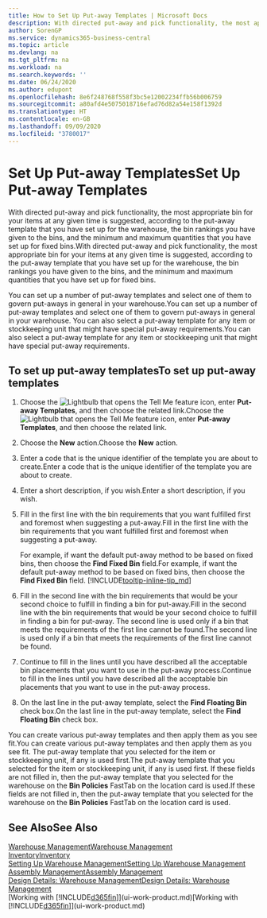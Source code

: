 ```yaml
---
title: How to Set Up Put-away Templates | Microsoft Docs
description: With directed put-away and pick functionality, the most appropriate bin for your items at any given time is suggested, according to the put-away template that you have set up for the warehouse, the bin rankings you have given to the bins, and the minimum and maximum quantities that you have set up for fixed bins.
author: SorenGP
ms.service: dynamics365-business-central
ms.topic: article
ms.devlang: na
ms.tgt_pltfrm: na
ms.workload: na
ms.search.keywords: ''
ms.date: 06/24/2020
ms.author: edupont
ms.openlocfilehash: 8e6f248768f558f3bc5e12002234ffb56b006759
ms.sourcegitcommit: a80afd4e5075018716efad76d82a54e158f1392d
ms.translationtype: HT
ms.contentlocale: en-GB
ms.lasthandoff: 09/09/2020
ms.locfileid: "3780017"
---
```

# <a name="set-up-put-away-templates"></a><span data-ttu-id="ffb6e-103">Set Up Put-away Templates</span><span class="sxs-lookup"><span data-stu-id="ffb6e-103">Set Up Put-away Templates</span></span>

<span data-ttu-id="ffb6e-104">With directed put-away and pick functionality, the most appropriate bin for your items at any given time is suggested, according to the put-away template that you have set up for the warehouse, the bin rankings you have given to the bins, and the minimum and maximum quantities that you have set up for fixed bins.</span><span class="sxs-lookup"><span data-stu-id="ffb6e-104">With directed put-away and pick functionality, the most appropriate bin for your items at any given time is suggested, according to the put-away template that you have set up for the warehouse, the bin rankings you have given to the bins, and the minimum and maximum quantities that you have set up for fixed bins.</span></span>  

<span data-ttu-id="ffb6e-105">You can set up a number of put-away templates and select one of them to govern put-aways in general in your warehouse.</span><span class="sxs-lookup"><span data-stu-id="ffb6e-105">You can set up a number of put-away templates and select one of them to govern put-aways in general in your warehouse.</span></span> <span data-ttu-id="ffb6e-106">You can also select a put-away template for any item or stockkeeping unit that might have special put-away requirements.</span><span class="sxs-lookup"><span data-stu-id="ffb6e-106">You can also select a put-away template for any item or stockkeeping unit that might have special put-away requirements.</span></span>  

## <a name="to-set-up-put-away-templates"></a><span data-ttu-id="ffb6e-107">To set up put-away templates</span><span class="sxs-lookup"><span data-stu-id="ffb6e-107">To set up put-away templates</span></span>

1. <span data-ttu-id="ffb6e-108">Choose the ![Lightbulb that opens the Tell Me feature](media/ui-search/search_small.png "Tell me what you want to do") icon, enter **Put-away Templates**, and then choose the related link.</span><span class="sxs-lookup"><span data-stu-id="ffb6e-108">Choose the ![Lightbulb that opens the Tell Me feature](media/ui-search/search_small.png "Tell me what you want to do") icon, enter **Put-away Templates**, and then choose the related link.</span></span>  
2. <span data-ttu-id="ffb6e-109">Choose the **New** action.</span><span class="sxs-lookup"><span data-stu-id="ffb6e-109">Choose the **New** action.</span></span>  
3. <span data-ttu-id="ffb6e-110">Enter a code that is the unique identifier of the template you are about to create.</span><span class="sxs-lookup"><span data-stu-id="ffb6e-110">Enter a code that is the unique identifier of the template you are about to create.</span></span>  
4. <span data-ttu-id="ffb6e-111">Enter a short description, if you wish.</span><span class="sxs-lookup"><span data-stu-id="ffb6e-111">Enter a short description, if you wish.</span></span>  
5. <span data-ttu-id="ffb6e-112">Fill in the first line with the bin requirements that you want fulfilled first and foremost when suggesting a put-away.</span><span class="sxs-lookup"><span data-stu-id="ffb6e-112">Fill in the first line with the bin requirements that you want fulfilled first and foremost when suggesting a put-away.</span></span>

    <span data-ttu-id="ffb6e-113">For example, if want the default put-away method to be based on fixed bins, then choose the **Find Fixed Bin** field.</span><span class="sxs-lookup"><span data-stu-id="ffb6e-113">For example, if want the default put-away method to be based on fixed bins, then choose the **Find Fixed Bin** field.</span></span> [!INCLUDE[tooltip-inline-tip_md](includes/tooltip-inline-tip_md.md)]  
6. <span data-ttu-id="ffb6e-114">Fill in the second line with the bin requirements that would be your second choice to fulfill in finding a bin for put-away.</span><span class="sxs-lookup"><span data-stu-id="ffb6e-114">Fill in the second line with the bin requirements that would be your second choice to fulfill in finding a bin for put-away.</span></span> <span data-ttu-id="ffb6e-115">The second line is used only if a bin that meets the requirements of the first line cannot be found.</span><span class="sxs-lookup"><span data-stu-id="ffb6e-115">The second line is used only if a bin that meets the requirements of the first line cannot be found.</span></span>  
7. <span data-ttu-id="ffb6e-116">Continue to fill in the lines until you have described all the acceptable bin placements that you want to use in the put-away process.</span><span class="sxs-lookup"><span data-stu-id="ffb6e-116">Continue to fill in the lines until you have described all the acceptable bin placements that you want to use in the put-away process.</span></span>  
8. <span data-ttu-id="ffb6e-117">On the last line in the put-away template, select the **Find Floating Bin** check box.</span><span class="sxs-lookup"><span data-stu-id="ffb6e-117">On the last line in the put-away template, select the **Find Floating Bin** check box.</span></span>  

<span data-ttu-id="ffb6e-118">You can create various put-away templates and then apply them as you see fit.</span><span class="sxs-lookup"><span data-stu-id="ffb6e-118">You can create various put-away templates and then apply them as you see fit.</span></span> <span data-ttu-id="ffb6e-119">The put-away template that you selected for the item or stockkeeping unit, if any is used first.</span><span class="sxs-lookup"><span data-stu-id="ffb6e-119">The put-away template that you selected for the item or stockkeeping unit, if any is used first.</span></span> <span data-ttu-id="ffb6e-120">If these fields are not filled in, then the put-away template that you selected for the warehouse on the **Bin Policies** FastTab on the location card is used.</span><span class="sxs-lookup"><span data-stu-id="ffb6e-120">If these fields are not filled in, then the put-away template that you selected for the warehouse on the **Bin Policies** FastTab on the location card is used.</span></span>  

## <a name="see-also"></a><span data-ttu-id="ffb6e-121">See Also</span><span class="sxs-lookup"><span data-stu-id="ffb6e-121">See Also</span></span>

[<span data-ttu-id="ffb6e-122">Warehouse Management</span><span class="sxs-lookup"><span data-stu-id="ffb6e-122">Warehouse Management</span></span>](warehouse-manage-warehouse.md)  
[<span data-ttu-id="ffb6e-123">Inventory</span><span class="sxs-lookup"><span data-stu-id="ffb6e-123">Inventory</span></span>](inventory-manage-inventory.md)  
[<span data-ttu-id="ffb6e-124">Setting Up Warehouse Management</span><span class="sxs-lookup"><span data-stu-id="ffb6e-124">Setting Up Warehouse Management</span></span>](warehouse-setup-warehouse.md)  
[<span data-ttu-id="ffb6e-125">Assembly Management</span><span class="sxs-lookup"><span data-stu-id="ffb6e-125">Assembly Management</span></span>](assembly-assemble-items.md)  
[<span data-ttu-id="ffb6e-126">Design Details: Warehouse Management</span><span class="sxs-lookup"><span data-stu-id="ffb6e-126">Design Details: Warehouse Management</span></span>](design-details-warehouse-management.md)  
<span data-ttu-id="ffb6e-127">[Working with [!INCLUDE[d365fin](includes/d365fin_md.md)]](ui-work-product.md)</span><span class="sxs-lookup"><span data-stu-id="ffb6e-127">[Working with [!INCLUDE[d365fin](includes/d365fin_md.md)]](ui-work-product.md)</span></span>  
